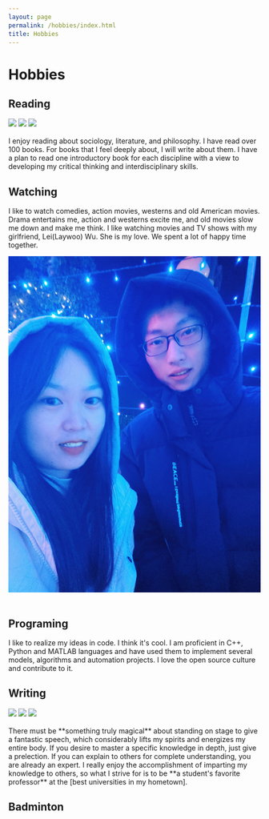 ```yaml
---
layout: page
permalink: /hobbies/index.html
title: Hobbies
---
```


# Hobbies

## Reading

<div class="third">
<img src="/images/swimming2.JPG">
<img src="/images/swimming.JPG">
<img src="/images/surfing1.JPG">
</div>
<br>I enjoy reading about sociology, literature, and philosophy. I have read over 100 books. For books that I feel deeply about, I will write about them. I have a plan to read one introductory book for each discipline with a view to developing my critical thinking and interdisciplinary skills.

## Watching

I like to watch comedies, action movies, westerns and old American movies. Drama entertains me, action and westerns excite me, and old movies slow me down and make me think. I like watching movies and TV shows with my girlfriend, Lei(Laywoo) Wu. She is my love. We spent a lot of happy time together.

<div>
<img src="/images/Laywoo.jpg">
</div>

<br>

## Programing

I like to realize my ideas in code. I think it's cool. I am proficient in C++, Python and MATLAB languages and have used them to implement several models, algorithms and automation projects. I love the open source culture and contribute to it.

## Writing

<div class="third">
<img src="/images/prelection1.JPG">
<img src="/images/speech1.JPG">
<img src="/images/speech3.JPG">
</div>
<br>There must be **something truly magical** about standing on stage to give a fantastic speech, which considerably lifts my spirits and energizes my entire body. If you desire to master a specific knowledge in depth, just give a prelection. If you can explain to others for complete understanding, you are already an expert. I really enjoy the accomplishment of imparting my knowledge to others, so what I strive for is to be **a student's favorite professor** at the [best universities in my hometown].

[best universities in my hometown]:https://www.fzu.edu.cn/



## Badminton





